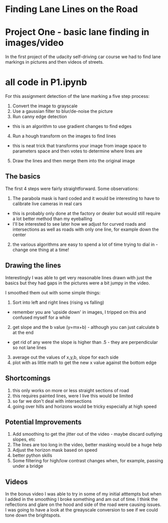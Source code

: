 # **Finding Lane Lines on the Road**
# Project One - basic lane finding in images/video
In the first project of the udacity self-driving car course we had to find lane markings in pictures and then videos of streets.

# all code in P1.ipynb

For this assignment detection of the lane marking a five step process:

1. Convert the image to grayscale
2. Use a gaussian filter to blur/de-noise the picture
3. Run canny edge detection
 * this is an algorithm to use gradient changes to find edges
4. Run a hough transform on the images to find lines
 * this is neat trick that transforms your image from image space to parameters space and then votes to determine where lines are
5. Draw the lines and then merge them into the original image

## The basics

The first 4 steps were fairly straightforward. Some observations:
1. The parabola mask is hard coded and it would be interesting to have to calibrate live cameras in real cars
 * this is probably only done at the factory or dealer but would still require a lot better method than my eyeballing
 * I'll be interested to see later how we adjust for curved roads and intersections as well as roads with only one line, for example down the center
2. the various algorithms are easy to spend a lot of time trying to dial in - change one thing at a time!

## Drawing the lines

Interestingly I was able to get very reasonable lines drawn with just the basics but they had gaps in the pictures were a bit jumpy in the video.

I smoothed them out with some simple things:
1) Sort into left and right lines (rising vs falling)
* remember you are 'upside down' in images, I tripped on this and confused myself for a while
2) get slope and the b value (y=mx+b) - although you can just calculate b at the end
* get rid of any were the slope is higher than .5 - they are perpendicular so not lane lines
3) average out the values of x,y,b, slope for each side
4) plot with as little math to get the new x value against the bottom edge

[example output]: ./test_images_out/solidWhiteCurve.jpg "White Curve"

## Shortcomings
1) this only works on more or less straight sections of road
2) this requires painted lines, were I live this would be limited
3) so far we don't deal with intersections
4) going over hills and horizons would be tricky especially at high speed

## Potential Improvements
1) Add smoothing to get the jitter out of the video - maybe discard outlying slopes, etc
2) The lines are too long in the video, better masking would be a huge help
3) Adjust the horizon mask based on speed
4) better python skills
5) Some filtering for high/low contrast changes when, for example, passing under a bridge

## Videos
In the bonus video I was able to try in some of my initial atttempts but when I added in the smoothing I broke something and am out of time. I think the reflections and glare on the hood and side of the road were causing issues. I was going to have a look at the greayscale conversion to see if we could tone down the brightspots.


[example output]: https://github.com/tpak/CarND-LaneLines-P1/blob/master/test_videos_output/solidWhiteRight.mp4 "Solid White Line Video"

[example output]: ./test_videos_output/solidYellowLeft.mp4 "Solid Yellow Line Video"

